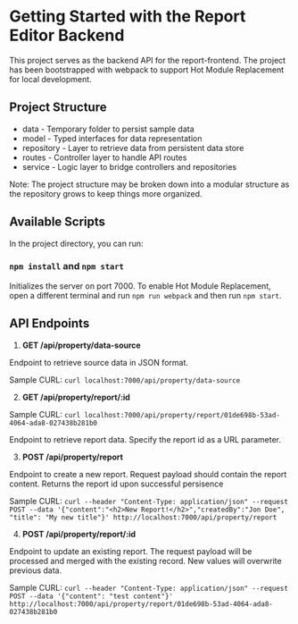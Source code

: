 # Getting Started with the Report Editor Backend

This project serves as the backend API for the report-frontend. The project has been bootstrapped with webpack
to support Hot Module Replacement for local development.

## Project Structure
* data - Temporary folder to persist sample data
* model - Typed interfaces for data representation
* repository - Layer to retrieve data from persistent data store
* routes - Controller layer to handle API routes
* service - Logic layer to bridge controllers and repositories

Note: The project structure may be broken down into a modular structure as the repository grows to keep things more
organized.

## Available Scripts

In the project directory, you can run:

### `npm install` and `npm start`

Initializes the server on port 7000. To enable Hot Module Replacement, open a different terminal and run
`npm run webpack` and then run `npm start`.

## API Endpoints

1. **GET /api/property/data-source**

Endpoint to retrieve source data in JSON format.

Sample CURL: `curl localhost:7000/api/property/data-source`

2. **GET /api/property/report/:id**

Sample CURL: `curl localhost:7000/api/property/report/01de698b-53ad-4064-ada8-027438b281b0`

Endpoint to retrieve report data. Specify the report id as a URL parameter.

3. **POST /api/property/report**

Endpoint to create a new report. Request payload should contain the report content. Returns the report id
upon successful persisence

Sample CURL: `curl --header "Content-Type: application/json" --request POST --data '{"content":"<h2>New Report!</h2>","createdBy":"Jon Doe", "title": "My new title"}' http://localhost:7000/api/property/report`

4. **POST /api/property/report/:id**

Endpoint to update an existing report. The request payload will be processed and merged with the existing record.
New values will overwrite previous data.

Sample CURL: `curl --header "Content-Type: application/json" --request POST --data '{"content": "test content"}' http://localhost:7000/api/property/report/01de698b-53ad-4064-ada8-027438b281b0`



